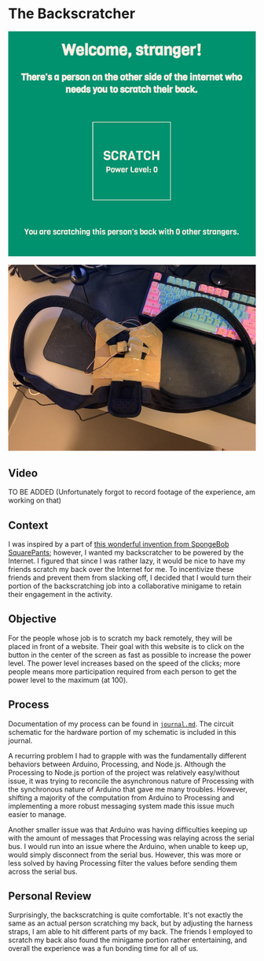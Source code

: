 # The Backscratcher

![](media/backscratcher.png)

![](media/harnessfront.jpg)

## Video

TO BE ADDED (Unfortunately forgot to record footage of the experience, am working on that)

## Context

I was inspired by a part of [this wonderful invention from SpongeBob SquarePants](https://spongebob.fandom.com/wiki/Automatic_Back_Scratcher,_Hair_Comber,_Nose_Picker,_and_Ukulele_Tuner_9000); however, I wanted my backscratcher to be powered by the Internet. I figured that since I was rather lazy, it would be nice to have my friends scratch my back over the Internet for me. To incentivize these friends and prevent them from slacking off, I decided that I would turn their portion of the backscratching job into a collaborative minigame to retain their engagement in the activity.

## Objective

For the people whose job is to scratch my back remotely, they will be placed in front of a website. Their goal with this website is to click on the button in the center of the screen as fast as possible to increase the power level. The power level increases based on the speed of the clicks; more people means more participation required from each person to get the power level to the maximum (at 100).

## Process

Documentation of my process can be found in [`journal.md`](journal.md). The circuit schematic for the hardware portion of my schematic is included in this journal.

A recurring problem I had to grapple with was the fundamentally different behaviors between Arduino, Processing, and Node.js. Although the Processing to Node.js portion of the project was relatively easy/without issue, it was trying to reconcile the asynchronous nature of Processing with the synchronous nature of Arduino that gave me many troubles. However, shifting a majority of the computation from Arduino to Processing and implementing a more robust messaging system made this issue much easier to manage.

Another smaller issue was that Arduino was having difficulties keeping up with the amount of messages that Processing was relaying across the serial bus. I would run into an issue where the Arduino, when unable to keep up, would simply disconnect from the serial bus. However, this was more or less solved by having Processing filter the values before sending them across the serial bus.

## Personal Review

Surprisingly, the backscratching is quite comfortable. It's not exactly the same as an actual person scratching my back, but by adjusting the harness straps, I am able to hit different parts of my back. The friends I employed to scratch my back also found the minigame portion rather entertaining, and overall the experience was a fun bonding time for all of us.
